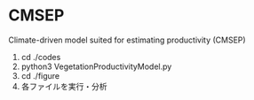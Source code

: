 # CMSEP
Climate-driven model suited for estimating productivity (CMSEP)

1. cd ./codes
2. python3 VegetationProductivityModel.py
3. cd ./figure
4. 各ファイルを実行・分析
